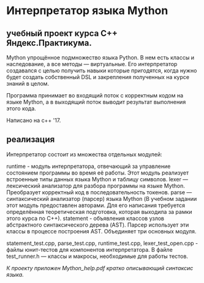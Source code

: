 # Интерпретатор языка Mython

## учебный проект курса С++ Яндекс.Практикума.

Mython упрощённое подмножество языка Python. В нем есть классы и наследование, а все методы — виртуальные. Его интерпретатор создавался с целью получить навыки которые пригодятся, когда нужно будет создать собственный DSL и закрепления полученных на курсе знаний в целом.

Программа принимает во входящий поток с корректным кодом на языке Mython, а в выходящий поток выводит результат выполнения этого кода.

Написано на с++ '17.

## реализация
Интерпретатор состоит из множества отдельных модулей:

runtime - модуль интерпретатора, отвечающий за управление состоянием программы во время её работы. Этот модуль реализует встроенные типы данных языка Mython и таблицу символов.
lexer — лексический анализатор для разбора программы на языке Mython. Преобразует корректный код в последовательность токенов.
parse — синтаксический анализатор (парсер) языка Mython (В учебном задании этот модуль предоставлен авторами. Для его написания требуется определённая теоретическая подготовка, которая выходила за рамки этого курса по C++).
statement - объявления классов узлов абстрактного синтаксического дерева (AST). Парсер использует эти классы в процессе построения AST. Объединяет три основных модуля.

statement_test.cpp, parse_test.cpp, runtime_test.cpp, lexer_test_open.cpp - файлы юнит-тестов для компонентов интерпретатора.
В файле test_runner.h — классы и макросы, необходимые для работы тестов.

_К проекту приложен Mython_help.pdf кратко описывающий синтаксис языка._





